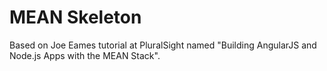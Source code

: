 MEAN Skeleton
=============

Based on Joe Eames tutorial at PluralSight named "Building AngularJS and Node.js Apps with the MEAN Stack".
